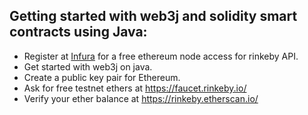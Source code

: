 

## Getting started with web3j and solidity smart contracts using Java:

- Register at [Infura](https://infura.io/) for a free ethereum node access for rinkeby API.
- Get started with web3j on java.
- Create a public key pair for Ethereum.
- Ask for free testnet ethers at https://faucet.rinkeby.io/
- Verify your ether balance at https://rinkeby.etherscan.io/


